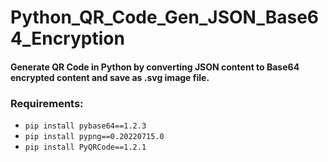 # Python_QR_Code_Gen_JSON_Base64_Encryption
#### Generate QR Code in Python by converting JSON content to Base64 encrypted content and save as .svg image file.

### Requirements:
+ `pip install pybase64==1.2.3` <br>
+ `pip install pypng==0.20220715.0` <br>
+ `pip install PyQRCode==1.2.1` <br>
